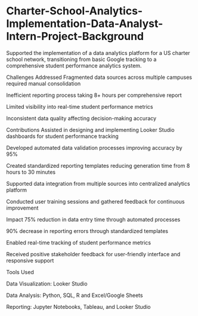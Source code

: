 # Charter-School-Analytics-Implementation-Data-Analyst-Intern-Project-Background

Supported the implementation of a data analytics platform for a US charter school network, transitioning from basic Google tracking to a comprehensive student performance analytics system.

Challenges Addressed
Fragmented data sources across multiple campuses required manual consolidation

Inefficient reporting process taking 8+ hours per comprehensive report

Limited visibility into real-time student performance metrics

Inconsistent data quality affecting decision-making accuracy

Contributions
Assisted in designing and implementing Looker Studio dashboards for student performance tracking

Developed automated data validation processes improving accuracy by 95%

Created standardized reporting templates reducing generation time from 8 hours to 30 minutes

Supported data integration from multiple sources into centralized analytics platform

Conducted user training sessions and gathered feedback for continuous improvement

Impact
75% reduction in data entry time through automated processes

90% decrease in reporting errors through standardized templates

Enabled real-time tracking of student performance metrics

Received positive stakeholder feedback for user-friendly interface and responsive support

Tools Used

Data Visualization: Looker Studio

Data Analysis: Python, SQL, R and Excel/Google Sheets 

Reporting: Jupyter Notebooks, Tableau, and Looker Studio
